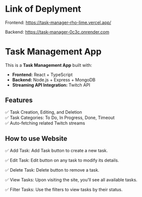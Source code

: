 
# Link of Deplyment 

 Frontend:  https://task-manager-rho-lime.vercel.app/ 
 
 Backend:   https://task-manager-0c3c.onrender.com


# Task Management App

This is a **Task Management App** built with:

- **Frontend:** React + TypeScript
- **Backend:** Node.js + Express + MongoDB
- **Streaming API Integration:** Twitch API

## Features

✅ Task Creation, Editing, and Deletion  
✅ Task Categories: To Do, In Progress, Done, Timeout  
✅ Auto-fetching related Twitch streams

## How to use Website
✅ Add Task: Add Task button to create a new task.

✅ Edit Task:  Edit button on any task to modify its details.

✅ Delete Task:  Delete button to remove a task.

✅ View Tasks: Upon visiting the site, you'll see all available tasks.

✅ Filter Tasks: Use the filters to view tasks by their status.






```


```
